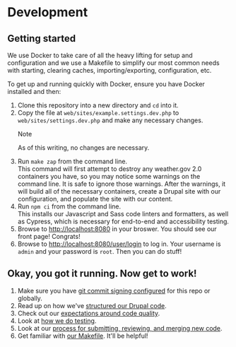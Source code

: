 # Development

## Getting started

We use Docker to take care of all the heavy lifting for setup and configuration
and we use a Makefile to simplify our most common needs with starting, clearing
caches, importing/exporting, configuration, etc.

To get up and running quickly with Docker, ensure you have Docker installed and
then:

1. Clone this repository into a new directory and `cd` into it.
2. Copy the file at `web/sites/example.settings.dev.php` to
   `web/sites/settings.dev.php` and make any necessary changes.
   > [!NOTE]  
   > As of this writing, no changes are necessary.
3. Run `make zap` from the command line.  
   This command will first attempt to destroy any weather.gov 2.0 containers you
   have, so you may notice some warnings on the command line. It is safe to
   ignore those warnings. After the warnings, it will build all of the necessary
   containers, create a Drupal site with our configuration, and populate the
   site with our content.
4. Run `npm ci` from the command line.  
   This installs our Javascript and Sass code linters and formatters, as well as
   Cypress, which is necessary for end-to-end and accessibility testing.
5. Browse to [http://localhost:8080](http://localhost:8080) in your broswer. You
   should see our front page! Congrats!
6. Browse to [http://localhost:8080/user/login](http://localhost:8080/user/login)
   to log in. Your username is `admin` and your password is `root`. Then you can
   do stuff!

## Okay, you got it running. Now get to work!

1. Make sure you have [git commit signing configured](git-signing.md) for this
   repo or globally.
2. Read up on how we've [structured our Drupal code](drupal.md).
3. Check out our [expectations around code quality](qasp.md).
4. Look at [how we do testing](testing.md).
5. Look at our [process for submitting, reviewing, and merging new code](review-standards.md).
6. Get familiar with [our Makefile](makefile.md). It'll be helpful!
